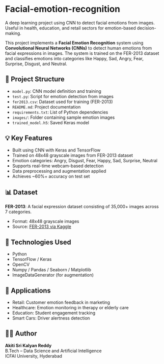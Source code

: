 # Facial-emotion-recognition
A deep learning project using CNN to detect facial emotions from images. Useful in health, education, and retail sectors for emotion-based decision-making.

This project implements a **Facial Emotion Recognition** system using **Convolutional Neural Networks (CNNs)** to detect human emotions from facial expressions in images. The system is trained on the FER-2013 dataset and classifies emotions into categories like Happy, Sad, Angry, Fear, Surprise, Disgust, and Neutral.

## 📁 Project Structure  
- `model.py`: CNN model definition and training  
- `test.py`: Script for emotion detection from images  
- `fer2013.csv`: Dataset used for training (FER-2013)  
- `README.md`: Project documentation  
- `requirements.txt`: List of Python dependencies  
- `images/`: Folder containing sample emotion images  
- `trained_model.h5`: Saved Keras model  

## 💡 Key Features  
- Built using CNN with Keras and TensorFlow  
- Trained on 48x48 grayscale images from FER-2013 dataset  
- Emotion categories: Angry, Disgust, Fear, Happy, Sad, Surprise, Neutral  
- Supports real-time webcam-based detection  
- Data preprocessing and augmentation applied  
- Achieves ~60%+ accuracy on test set  

## 📊 Dataset  
**FER-2013**: A facial expression dataset consisting of 35,000+ images across 7 categories.  
- Format: 48x48 grayscale images  
- Source: [FER-2013 via Kaggle](https://www.kaggle.com/datasets/msambare/fer2013)  

## 🧪 Technologies Used  
- Python  
- TensorFlow / Keras  
- OpenCV  
- Numpy / Pandas / Seaborn / Matplotlib  
- ImageDataGenerator (for augmentation)  

## 🧠 Applications  
- Retail: Customer emotion feedback in marketing  
- Healthcare: Emotion monitoring in therapy or elderly care  
- Education: Student engagement tracking  
- Smart Cars: Driver alertness detection  

## 👨‍💻 Author  
**Akiti Sri Kalyan Reddy**  
B.Tech – Data Science and Artificial Intelligence  
ICFAI University, Hyderabad  
